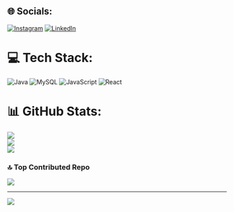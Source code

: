 
## 🌐 Socials:
[![Instagram](https://img.shields.io/badge/Instagram-%23E4405F.svg?logo=Instagram&logoColor=white)](https://instagram.com/https://www.instagram.com/kevinsmateuscf5/) [![LinkedIn](https://img.shields.io/badge/LinkedIn-%230077B5.svg?logo=linkedin&logoColor=white)](https://linkedin.com/in/www.linkedin.com/in/kevinmateus) 

# 💻 Tech Stack:
![Java](https://img.shields.io/badge/java-%23ED8B00.svg?style=for-the-badge&logo=openjdk&logoColor=white) ![MySQL](https://img.shields.io/badge/mysql-%2300000f.svg?style=for-the-badge&logo=mysql&logoColor=white) ![JavaScript](https://img.shields.io/badge/javascript-%23323330.svg?style=for-the-badge&logo=javascript&logoColor=%23F7DF1E) ![React](https://img.shields.io/badge/react-%2320232a.svg?style=for-the-badge&logo=react&logoColor=%2361DAFB)
# 📊 GitHub Stats:
![](https://github-readme-stats.vercel.app/api?username=KevinCF5&theme=swift&hide_border=false&include_all_commits=true&count_private=false)<br/>
![](https://github-readme-streak-stats.herokuapp.com/?user=KevinCF5&theme=swift&hide_border=false)<br/>
![](https://github-readme-stats.vercel.app/api/top-langs/?username=KevinCF5&theme=swift&hide_border=false&include_all_commits=true&count_private=false&layout=compact)

### 🔝 Top Contributed Repo
![](https://github-contributor-stats.vercel.app/api?username=KevinCF5&limit=5&theme=dark&combine_all_yearly_contributions=true)

---
[![](https://visitcount.itsvg.in/api?id=KevinCF5&icon=0&color=0)](https://visitcount.itsvg.in)

<!-- Proudly created with GPRM ( https://gprm.itsvg.in ) -->
